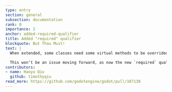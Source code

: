 ```yaml
---
type: entry
section: general
subsection: documentation
rank: 0
importance: 2
anchor: added-required-qualifier
title: Added "required" qualifier
blockquote: But Thou Must!
text: |
  When extended, some classes need some virtual methods to be overrided in order to work. But it wasn’t always obvious in the documentation.

  This won’t be an issue moving forward, as now the new `required` qualifier will come right after `virtual` where applicable.
contributors:
- name: Haoyu Qiu
  github: timothyqiu
read_more: https://github.com/godotengine/godot/pull/107130
---
```

